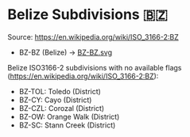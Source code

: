 # Belize Subdivisions 🇧🇿

Source: https://en.wikipedia.org/wiki/ISO_3166-2:BZ

* BZ-BZ (Belize) -> [BZ-BZ.svg](https://github.com/amckenna41/iso3166-flag-icons/blob/main/iso3166-2-icons/BZ/BZ-BZ.svg)

Belize ISO3166-2 subdivisions with no available flags (https://en.wikipedia.org/wiki/ISO_3166-2:BZ):

* BZ-TOL: Toledo (District)
* BZ-CY: Cayo (District)
* BZ-CZL: Corozal (District)
* BZ-OW: Orange Walk (District)
* BZ-SC: Stann Creek (District)